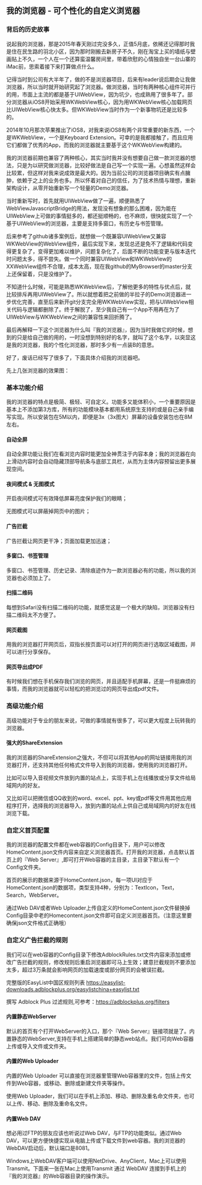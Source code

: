 ## 我的浏览器 - 可个性化的自定义浏览器

### 背后的历史故事

说起我的浏览器，那是2015年春天刚过完没多久，正值5月底，依稀还记得那时我是住在民生路的羽北小区，因为那时刚搬去新房子不久，刚在淘宝上买的墙纸与壁画贴上不久，一个人在一个还算蛮温馨房间里，带着欣慰的心情独自坐一台山寨的iMac前，思索着接下来打算做点什么。


记得当时到公司有大半年了，做的不是浏览器项目，后来有leader说后期会让我做浏览器，所以当时就开始研究起了浏览器。做浏览器，当时有两种核心组件可并行的用，市面上主流的都是基于UIWebView，因为坑少，也成熟用了很多年了。部分浏览器从iOS8开始采用WKWebView核心，因为用WKWebView核心加载网页比UIWebView核心快太多。但WKWebView当时作为一个新事物坑还是比较多的。

2014年10月那次苹果推出了iOS8，对我来说iOS8有两个非常重要的新东西，一个是WKWebView，一个是Keyboard Extension。可幸的是我都接触了，而且应用它们都做了优秀的App，而我的浏览器就主要基于这个WKWebView构建的。

我的浏览器前期也兼容了两种核心，其实当时我并没有想要自己做一款浏览器的想法，只是为以研究做浏览器，比较好做法是自己写一个实现一遍。心想虽然这样会比较累，但这样对我来说成效是最大的。因为当前公司的浏览器项目确实有点臃肿，依赖于之上的业务也多。所以怀着对自己的信任，为了技术热情与理想，重新架构设计，从零开始重新写一个轻量的Demo浏览器。

当时重新写时，首先就用UIWebView做了一遍，顺便熟悉了WebViewJavascriptBridge的用法，发现没有想象的那么困难，因为能在UIWebView上可做的事情挺多的，都还挺顺畅的，也不麻烦，很快就实现了一个基于UIWebView的浏览器，主要是支持多窗口，有历史与书签管理。

后来参考了github诸多案例后，就想做一个既兼容UIWebView又兼容WKWebView的WebView组件，最后实现下来，发现总还是免不了逻辑和代码变得更复杂了，变得更加难以维护，问题复杂化了，后面不断的功能变更与版本迭代时问题太多，得不尝失。做一个同时兼容UIWebView和WKWebView的XXWebView组件不合理，成本太高，现在我github的MyBrowser的master分支上还保留着，只是没维护了。

不知道什么时候，可能是熟悉WKWebView后，了解他更多的特性与优点后，就比较排斥再用UIWebView了。所以就想着把之前做的半拉子的Demo浏览器进一步优化完善，直至后来新开git分支完全用WKWebView实现，把与UIWebView相关代码与逻辑都删除了。终于解脱了，至少我自己有一个App不用再在为了UIWebView与WKWebView之间的兼容性来回折腾了。

最后再解释一下这个浏览器为什么叫『我的浏览器』，因为当时我做它的时候，想到的只是给自己做的用的，一时没想到特别好的名字，就叫了这个名字，以突显这是我的浏览器，我的个性化浏览器，那时多少有一点装B的意思。

好了，废话已经写了很多了，下面具体介绍我的浏览器吧。

先上几张浏览器的效果图：



### 基本功能介绍

我的浏览器的特点是极简、极轻、可自定义。功能多又能体积小，一个重要原因是基本上不添加第3方库，所有的功能模块基本都用系统原生支持的或是自己亲手编写实现。所以安装包在5M以内，即便是3x（3x图大）屏幕的设备安装包也在8M左右。

#### 自动全屏

自动全屏功能让我们在看浏览内容时能更加全神贯注于内容本身；我的浏览器在向上滑动内容时会自动隐藏顶部导航条与底部工具栏，从而为主体内容预留出更多展现空间。

#### 夜间模式 & 无图模式

开启夜间模式可有效降低屏幕亮度保护我们的眼睛；

无图模式可以屏蔽掉网页中的图片；

#### 广告拦截

广告拦截让网页更干净；页面加载更加迅速；

#### 多窗口、书签管理

多窗口、书签管理、历史记录、清除痕迹作为一款浏览器必有的功能，所以我的浏览器也必须加上了。

#### 扫描二维码

每想到Safari没有扫描二维码的功能，就感觉这是一个极大的缺陷，浏览器没有扫描二维码太不方便了。

#### 网页截图

用我的浏览器打开网页后，双指长按页面可以对打开的网页进行选取区域截图，并可以进行分享保存。

#### 网页导出成PDF

有时候我们想在手机保存我们浏览的网页，并且适配手机屏幕，还是一件挺麻烦的事情，而我的浏览器就可以轻松的把浏览过的网页导出成pdf文件。


### 高级功能介绍

高级功能对于专业的朋友来说，可做的事情就有很多了，可以更大程度上玩转我的浏览器。


#### 强大的ShareExtension

我的浏览器的ShareExtension之强大，不但可以将其他App的网址链接用我的浏览器打开，还支持其他任何格式文件导入到我的浏览器，使用我的浏览器打开。

比如可以导入音视频文件放到内置的站点上，实现手机上在线播放或分享文件给局域网内的好友。

又比如可以把微信或QQ收到的word、excel、ppt、key或pdf等文件用其他应用程序打开，选择我的浏览器导入，放到内置的站点上供自己或局域网内的好友在线浏览下载。


### 自定义首页配置

我的浏览器的配置文件都在web容器的Config目录下，用户可以修改HomeContent.json文件内容来自定义浏览器首页。打开我的浏览器，点击默认首页上的『Web Server』,即可打开Web容器的主目录，主目录下默认有一个Config文件夹。

首页的展示的数据来源于HomeContent.json，每一项UI对应于HomeContent.json的数据项，类型支持4种，分别为：TextIcon，Text，Search，WebServer。

通过Web DAV或者Web Uploader上传自定义的HomeContent.json文件替换掉Config目录中老的Homecontent.json文件即可自定义浏览器首页。（注意这里要确保json文件格式正确哦）

### 自定义广告拦截的规则

我们可以在web容器的Config目录下修改AdblockRules.txt文件内容来添加或修改广告拦截的规则，修改规则后重启浏览器即可马上生效；建意拦截规则不要添加太多，超过3万条就会影响网页的加载速度或部分网页的会被误拦截。

完整版的EasyList中国区规则列表  https://easylist-downloads.adblockplus.org/easylistchina+easylist.txt

撰写 Adblock Plus 过滤规则,可参考：https://adblockplus.org/filters

#### 内置静态WebServer

默认的首页有个打开WebServer的入口，那个『Web Server』链接项就是了。内置静态的WebServer,支持在手机上搭建简单的静态web站点。我们可向Web容器上传或导入文件或文件夹。


#### 内置的Web Uploader

内置的Web Uploader 可以直接在浏览器里管理Web容器里的文件，包括上传文件到Web容器，或移动、删除或新建文件夹等操作。

使用Web Uploader，我们可以在手机上添加、移动、删除及重名命文件夹，也可以上传、移动、删除及重命名文件。

#### 内置Web DAV

想必用过FTP的朋友应该也听说过Web DAV，与FTP的功能类似。通过Web DAV，可以更方便快捷实现从电脑上传或下载文件到web容器。我的浏览器的WebDAV启动后，默认端口是8081。

Windows上WebDAV客户端可以使用NetDrive、AnyClient，Mac上可以使用Transmit。下面来一张在Mac上使用Transmit 通过 WebDAV 连接到手机上的『我的浏览器』的Web容器目录的操作演示。





